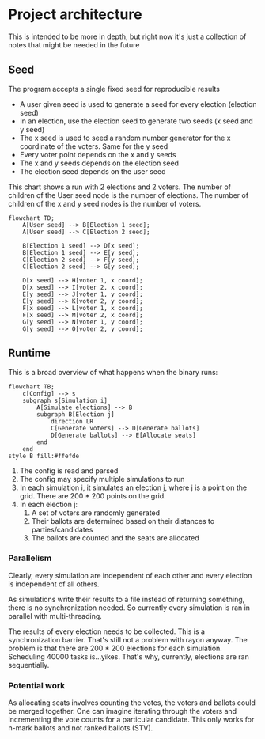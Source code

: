 # Project architecture

This is intended to be more in depth, but right now it's just a collection of notes that might be needed in the future

## Seed

The program accepts a single fixed seed for reproducible results

- A user given seed is used to generate a seed for every election (election seed)
- In an election, use the election seed to generate two seeds (x seed and y seed)
- The x seed is used to seed a random number generator for the x coordinate of the voters. Same for the y seed
- Every voter point depends on the x and y seeds
- The x and y seeds depends on the election seed
- The election seed depends on the user seed

This chart shows a run with 2 elections and 2 voters. The number of children of the User seed node is the number of elections. The number of children of the x and y seed nodes is the number of voters.

```mermaid
flowchart TD;
    A[User seed] --> B[Election 1 seed];
    A[User seed] --> C[Election 2 seed];

    B[Election 1 seed] --> D[x seed];
    B[Election 1 seed] --> E[y seed];
    C[Election 2 seed] --> F[y seed];
    C[Election 2 seed] --> G[y seed];

    D[x seed] --> H[voter 1, x coord];
    D[x seed] --> I[voter 2, x coord];
    E[y seed] --> J[voter 1, y coord];
    E[y seed] --> K[voter 2, y coord];
    F[x seed] --> L[voter 1, x coord];
    F[x seed] --> M[voter 2, x coord];
    G[y seed] --> N[voter 1, y coord];
    G[y seed] --> O[voter 2, y coord];
```

## Runtime

This is a broad overview of what happens when the binary runs:

```mermaid
flowchart TB;
    c[Config] --> s
    subgraph s[Simulation i]
        A[Simulate elections] --> B
        subgraph B[Election j]
            direction LR
            C[Generate voters] --> D[Generate ballots]
            D[Generate ballots] --> E[Allocate seats]
        end
    end
style B fill:#ffefde
```

1. The config is read and parsed
2. The config may specify multiple simulations to run
3. In each simulation i, it simulates an election j, where j is a point on the grid. There are 200 * 200 points on the grid.
4. In each election j:
    1. A set of voters are randomly generated
    2. Their ballots are determined based on their distances to parties/candidates
    3. The ballots are counted and the seats are allocated

### Parallelism

Clearly, every simulation are independent of each other and every election is independent of all others.

As simulations write their results to a file instead of returning something, there is no synchronization needed. So currently every simulation is ran in parallel with multi-threading.

The results of every election needs to be collected. This is a synchronization barrier. That's still not a problem with rayon anyway. The problem is that there are 200 * 200 elections for each simulation. Scheduling 40000 tasks is...yikes. That's why, currently, elections are ran sequentially.

### Potential work

As allocating seats involves counting the votes, the voters and ballots could be merged together. One can imagine iterating through the voters and incrementing the vote counts for a particular candidate. This only works for n-mark ballots and not ranked ballots (STV).

